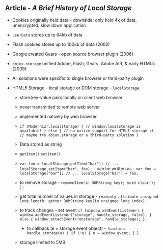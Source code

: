 ## Article - *A Brief History of Local Storage*

* Cookies originally held data - downside: only hold 4k of data, unencrypted, slow down application
* `userData` stores up to 64kb of data
* Flash cookies stored up to 100kb of data (2002)
* Google created Gears - open source browser plugin (2006)
* `dojox.storage` unified Adobe, Flash, Gears, Adobe AIR, & early HTML5 (2009)
* All solutions were specific to single browser or thrid-party plugin

* HTML5 Storage - local storage or DOM storage - `localStorage`
    * store key-value pairs locally on client web browser
    * never transmitted to remote web server
    * implemented natively by web browser

    * `if (Modernizr.localstorage) {
  // window.localStorage is available!
} else {
  // no native support for HTML5 storage :(
  // maybe try dojox.storage or a third-party solution
}`

    * Data stored as string 
    * `getItem()` `setItem()`
    * `var foo = localStorage.getItem("bar");
// ...
localStorage.setItem("bar", foo);` - can be written as - `var foo = localStorage["bar"];
// ...
localStorage["bar"] = foo;`

    * to remove storage - `removeItem(in DOMString key);
  void clear();
};`

    * get total number of values in storage - `readonly attribute unsigned long length;
  getter DOMString key(in unsigned long index);`

    * to track changes - set event `if (window.addEventListener) {
  window.addEventListener("storage", handle_storage, false);
} else {
  window.attachEvent("onstorage", handle_storage);
};`
        * to callback (e = storage event object) - `function handle_storage(e) {
  if (!e) { e = window.event; }
}`

    * storage limited to 5MB
     